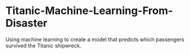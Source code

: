 # Titanic-Machine-Learning-From-Disaster
Using machine learning to create a model that predicts which passengers survived the Titanic shipwreck.
